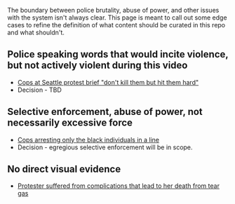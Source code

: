 The boundary between police brutality, abuse of power, and other issues with the system isn't always clear. This page is meant to call out some edge cases to refine the definition of what content should be curated in this repo and what shouldn't.

## Police speaking words that would incite violence, but not actively violent during this video

- [Cops at Seattle protest brief "don't kill them but hit them hard"](https://www.reddit.com/r/PublicFreakout/comments/gwr1gh/cops_at_a_seattle_protest/)
- Decision - TBD

## Selective enforcement, abuse of power, not necessarily excessive force

- [Cops arresting only the black individuals in a line](https://www.reddit.com/r/PublicFreakout/comments/gwm2mf/police_using_selective_enforcement_on_protestors/)
- Decision - egregious selective enforcement will be in scope.

## No direct visual evidence

- [Protester suffered from complications that lead to her death from tear gas](https://twitter.com/ColumbusGov/status/1268295227921641480)

